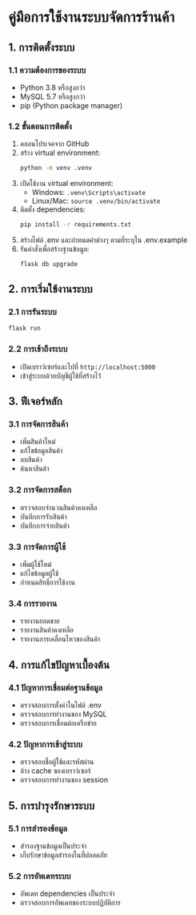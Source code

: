 # คู่มือการใช้งานระบบจัดการร้านค้า

## 1. การติดตั้งระบบ

### 1.1 ความต้องการของระบบ
- Python 3.8 หรือสูงกว่า
- MySQL 5.7 หรือสูงกว่า
- pip (Python package manager)

### 1.2 ขั้นตอนการติดตั้ง
1. คลอนโปรเจคจาก GitHub
2. สร้าง virtual environment:
   ```bash
   python -m venv .venv
   ```
3. เปิดใช้งาน virtual environment:
   - Windows: `.venv\Scripts\activate`
   - Linux/Mac: `source .venv/bin/activate`
4. ติดตั้ง dependencies:
   ```bash
   pip install -r requirements.txt
   ```
5. สร้างไฟล์ .env และกำหนดค่าต่างๆ ตามที่ระบุใน .env.example
6. รันคำสั่งเพื่อสร้างฐานข้อมูล:
   ```bash
   flask db upgrade
   ```

## 2. การเริ่มใช้งานระบบ

### 2.1 การรันระบบ
```bash
flask run
```

### 2.2 การเข้าถึงระบบ
- เปิดเบราว์เซอร์และไปที่ `http://localhost:5000`
- เข้าสู่ระบบด้วยบัญชีผู้ใช้ที่สร้างไว้

## 3. ฟีเจอร์หลัก

### 3.1 การจัดการสินค้า
- เพิ่มสินค้าใหม่
- แก้ไขข้อมูลสินค้า
- ลบสินค้า
- ค้นหาสินค้า

### 3.2 การจัดการสต็อก
- ตรวจสอบจำนวนสินค้าคงเหลือ
- บันทึกการรับสินค้า
- บันทึกการจ่ายสินค้า

### 3.3 การจัดการผู้ใช้
- เพิ่มผู้ใช้ใหม่
- แก้ไขข้อมูลผู้ใช้
- กำหนดสิทธิ์การใช้งาน

### 3.4 การรายงาน
- รายงานยอดขาย
- รายงานสินค้าคงเหลือ
- รายงานการเคลื่อนไหวของสินค้า

## 4. การแก้ไขปัญหาเบื้องต้น

### 4.1 ปัญหาการเชื่อมต่อฐานข้อมูล
- ตรวจสอบการตั้งค่าในไฟล์ .env
- ตรวจสอบการทำงานของ MySQL
- ตรวจสอบการเชื่อมต่อเครือข่าย

### 4.2 ปัญหาการเข้าสู่ระบบ
- ตรวจสอบชื่อผู้ใช้และรหัสผ่าน
- ล้าง cache ของเบราว์เซอร์
- ตรวจสอบการทำงานของ session

## 5. การบำรุงรักษาระบบ

### 5.1 การสำรองข้อมูล
- สำรองฐานข้อมูลเป็นประจำ
- เก็บรักษาข้อมูลสำรองในที่ปลอดภัย

### 5.2 การอัพเดทระบบ
- อัพเดท dependencies เป็นประจำ
- ตรวจสอบการอัพเดทของระบบปฏิบัติการ
